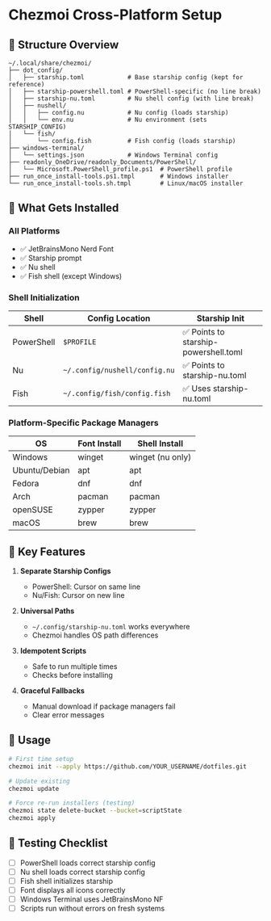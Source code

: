 # Chezmoi Cross-Platform Setup

## 📁 Structure Overview

```
~/.local/share/chezmoi/
├── dot_config/
│   ├── starship.toml            # Base starship config (kept for reference)
│   ├── starship-powershell.toml # PowerShell-specific (no line break)
│   ├── starship-nu.toml         # Nu shell config (with line break)
│   ├── nushell/
│   │   ├── config.nu            # Nu config (loads starship)
│   │   └── env.nu               # Nu environment (sets STARSHIP_CONFIG)
│   └── fish/
│       └── config.fish          # Fish config (loads starship)
├── windows-terminal/
│   └── settings.json            # Windows Terminal config
├── readonly_OneDrive/readonly_Documents/PowerShell/
│   └── Microsoft.PowerShell_profile.ps1  # PowerShell profile
├── run_once_install-tools.ps1.tmpl       # Windows installer
└── run_once_install-tools.sh.tmpl        # Linux/macOS installer

```

## 🚀 What Gets Installed

### All Platforms
- ✅ JetBrainsMono Nerd Font
- ✅ Starship prompt
- ✅ Nu shell
- ✅ Fish shell (except Windows)

### Shell Initialization
| Shell | Config Location | Starship Init |
|-------|----------------|---------------|
| PowerShell | `$PROFILE` | ✅ Points to starship-powershell.toml |
| Nu | `~/.config/nushell/config.nu` | ✅ Points to starship-nu.toml |
| Fish | `~/.config/fish/config.fish` | ✅ Uses starship-nu.toml |

### Platform-Specific Package Managers
| OS | Font Install | Shell Install |
|----|--------------|---------------|
| Windows | winget | winget (nu only) |
| Ubuntu/Debian | apt | apt |
| Fedora | dnf | dnf |
| Arch | pacman | pacman |
| openSUSE | zypper | zypper |
| macOS | brew | brew |

## 🎯 Key Features

1. **Separate Starship Configs**
   - PowerShell: Cursor on same line
   - Nu/Fish: Cursor on new line

2. **Universal Paths**
   - `~/.config/starship-nu.toml` works everywhere
   - Chezmoi handles OS path differences

3. **Idempotent Scripts**
   - Safe to run multiple times
   - Checks before installing

4. **Graceful Fallbacks**
   - Manual download if package managers fail
   - Clear error messages

## 📝 Usage

```bash
# First time setup
chezmoi init --apply https://github.com/YOUR_USERNAME/dotfiles.git

# Update existing
chezmoi update

# Force re-run installers (testing)
chezmoi state delete-bucket --bucket=scriptState
chezmoi apply
```

## 🔧 Testing Checklist

- [ ] PowerShell loads correct starship config
- [ ] Nu shell loads correct starship config  
- [ ] Fish shell initializes starship
- [ ] Font displays all icons correctly
- [ ] Windows Terminal uses JetBrainsMono NF
- [ ] Scripts run without errors on fresh systems
